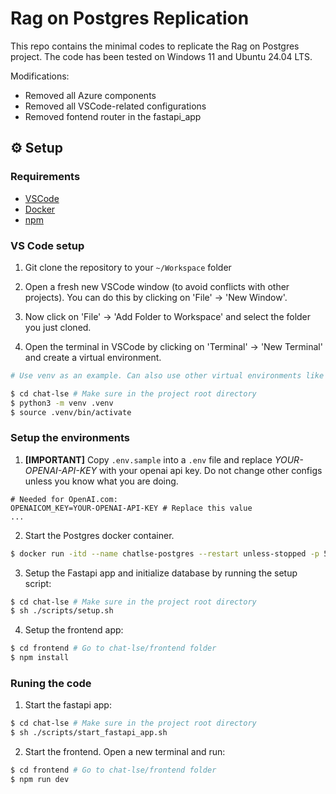 # Rag on Postgres Replication

This repo contains the minimal codes to replicate the Rag on Postgres project. The code has been tested on Windows 11 and Ubuntu 24.04 LTS.

Modifications:

- Removed all Azure components
- Removed all VSCode-related configurations
- Removed fontend router in the fastapi_app

## ⚙️ Setup

### Requirements

- [VSCode](https://code.visualstudio.com/)
- [Docker](https://docs.docker.com/engine/install/)
- [npm](https://docs.npmjs.com/downloading-and-installing-node-js-and-npm)

### VS Code setup

1. Git clone the repository to your `~/Workspace` folder

2. Open a fresh new VSCode window (to avoid conflicts with other projects). You can do this by clicking on 'File' -> 'New Window'.

3. Now click on 'File' -> 'Add Folder to Workspace' and select the folder you just cloned.

4. Open the terminal in VSCode by clicking on 'Terminal' -> 'New Terminal' and create a virtual environment. 

```bash
# Use venv as an example. Can also use other virtual environments like conda

$ cd chat-lse # Make sure in the project root directory
$ python3 -m venv .venv
$ source .venv/bin/activate
```

### Setup the environments

1. **[IMPORTANT]** Copy `.env.sample` into a `.env` file and replace *YOUR-OPENAI-API-KEY* with your openai api key. Do not change other configs unless you know what you are doing.

```
# Needed for OpenAI.com:
OPENAICOM_KEY=YOUR-OPENAI-API-KEY # Replace this value
...
```

2. Start the Postgres docker container.

```bash
$ docker run -itd --name chatlse-postgres --restart unless-stopped -p 5432:5432 -e POSTGRES_PASSWORD=chatlse -e POSTGRES_USER=chatlse -e POSTGRES_DB=chatlse -d pgvector/pgvector:0.7.1-pg16
```

3. Setup the Fastapi app and initialize database by running the setup script:

```bash
$ cd chat-lse # Make sure in the project root directory
$ sh ./scripts/setup.sh
```

4. Setup the frontend app:

```bash
$ cd frontend # Go to chat-lse/frontend folder
$ npm install
```

### Runing the code

1. Start the fastapi app:

```bash
$ cd chat-lse # Make sure in the project root directory
$ sh ./scripts/start_fastapi_app.sh
```

2. Start the frontend. Open a new terminal and run:

```bash
$ cd frontend # Go to chat-lse/frontend folder
$ npm run dev
```
